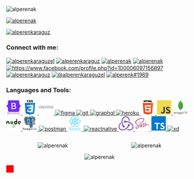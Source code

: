 
<p align="left"> <img src="https://komarev.com/ghpvc/?username=alperenak&label=Profile%20views&color=0e75b6&style=flat" alt="alperenak" /> </p>

<p align="left"> <a href="https://github.com/ryo-ma/github-profile-trophy"><img src="https://github-profile-trophy.vercel.app/?username=alperenak&theme=onedark&rank=S,AAA'" alt="alperenak" /></a> </p>

<p align="left"> <a href="https://twitter.com/alperenkaraguz" target="blank"><img src="https://img.shields.io/twitter/follow/alperenkaraguz?logo=twitter&style=for-the-badge" alt="alperenkaraguz" /></a> </p>

<h3 align="left">Connect with me:</h3>
<p align="left">
<a href="https://dev.to/alperenkaraguzel" target="blank"><img align="center" src="https://cdn.jsdelivr.net/npm/simple-icons@3.0.1/icons/dev-dot-to.svg" alt="alperenkaraguzel" height="30" width="40" /></a>
<a href="https://twitter.com/alperenkaraguz" target="blank"><img align="center" src="https://cdn.jsdelivr.net/npm/simple-icons@3.0.1/icons/twitter.svg" alt="alperenkaraguz" height="30" width="40" /></a>
<a href="https://linkedin.com/in/alperenak" target="blank"><img align="center" src="https://cdn.jsdelivr.net/npm/simple-icons@3.0.1/icons/linkedin.svg" alt="alperenak" height="30" width="40" /></a>
<a href="https://codesandbox.com/alperenak" target="blank"><img align="center" src="https://cdn.jsdelivr.net/npm/simple-icons@3.0.1/icons/codesandbox.svg" alt="alperenak" height="30" width="40" /></a>
<a href="https://fb.com/https://www.facebook.com/profile.php?id=100006097156897" target="blank"><img align="center" src="https://cdn.jsdelivr.net/npm/simple-icons@3.0.1/icons/facebook.svg" alt="https://www.facebook.com/profile.php?id=100006097156897" height="30" width="40" /></a>
<a href="https://instagram.com/alperenkaraguz" target="blank"><img align="center" src="https://cdn.jsdelivr.net/npm/simple-icons@3.0.1/icons/instagram.svg" alt="alperenkaraguz" height="30" width="40" /></a>
<a href="https://medium.com/@alperenkaraguzel" target="blank"><img align="center" src="https://cdn.jsdelivr.net/npm/simple-icons@3.0.1/icons/medium.svg" alt="@alperenkaraguzel" height="30" width="40" /></a>
<a href="https://discord.gg/alperenk#1969" target="blank"><img align="center" src="https://cdn.jsdelivr.net/npm/simple-icons@3.0.1/icons/discord.svg" alt="alperenk#1969" height="30" width="40" /></a>
</p>

<h3 align="left">Languages and Tools:</h3>
<p align="left"> <a href="https://getbootstrap.com" target="_blank"> <img src="https://raw.githubusercontent.com/devicons/devicon/master/icons/bootstrap/bootstrap-plain-wordmark.svg" alt="bootstrap" width="40" height="40"/> </a> <a href="https://www.w3schools.com/css/" target="_blank"> <img src="https://raw.githubusercontent.com/devicons/devicon/master/icons/css3/css3-original-wordmark.svg" alt="css3" width="40" height="40"/> </a> <a href="https://expressjs.com" target="_blank"> <img src="https://raw.githubusercontent.com/devicons/devicon/master/icons/express/express-original-wordmark.svg" alt="express" width="40" height="40"/> </a> <a href="https://www.figma.com/" target="_blank"> <img src="https://www.vectorlogo.zone/logos/figma/figma-icon.svg" alt="figma" width="40" height="40"/> </a> <a href="https://git-scm.com/" target="_blank"> <img src="https://www.vectorlogo.zone/logos/git-scm/git-scm-icon.svg" alt="git" width="40" height="40"/> </a> <a href="https://graphql.org" target="_blank"> <img src="https://www.vectorlogo.zone/logos/graphql/graphql-icon.svg" alt="graphql" width="40" height="40"/> </a> <a href="https://heroku.com" target="_blank"> <img src="https://www.vectorlogo.zone/logos/heroku/heroku-icon.svg" alt="heroku" width="40" height="40"/> </a> <a href="https://www.w3.org/html/" target="_blank"> <img src="https://raw.githubusercontent.com/devicons/devicon/master/icons/html5/html5-original-wordmark.svg" alt="html5" width="40" height="40"/> </a> <a href="https://developer.mozilla.org/en-US/docs/Web/JavaScript" target="_blank"> <img src="https://raw.githubusercontent.com/devicons/devicon/master/icons/javascript/javascript-original.svg" alt="javascript" width="40" height="40"/> </a> <a href="https://www.mongodb.com/" target="_blank"> <img src="https://raw.githubusercontent.com/devicons/devicon/master/icons/mongodb/mongodb-original-wordmark.svg" alt="mongodb" width="40" height="40"/> </a> <a href="https://nodejs.org" target="_blank"> <img src="https://raw.githubusercontent.com/devicons/devicon/master/icons/nodejs/nodejs-original-wordmark.svg" alt="nodejs" width="40" height="40"/> </a> <a href="https://www.postgresql.org" target="_blank"> <img src="https://raw.githubusercontent.com/devicons/devicon/master/icons/postgresql/postgresql-original-wordmark.svg" alt="postgresql" width="40" height="40"/> </a> <a href="https://postman.com" target="_blank"> <img src="https://www.vectorlogo.zone/logos/getpostman/getpostman-icon.svg" alt="postman" width="40" height="40"/> </a> <a href="https://reactjs.org/" target="_blank"> <img src="https://raw.githubusercontent.com/devicons/devicon/master/icons/react/react-original-wordmark.svg" alt="react" width="40" height="40"/> </a> <a href="https://reactnative.dev/" target="_blank"> <img src="https://reactnative.dev/img/header_logo.svg" alt="reactnative" width="40" height="40"/> </a> <a href="https://redux.js.org" target="_blank"> <img src="https://raw.githubusercontent.com/devicons/devicon/master/icons/redux/redux-original.svg" alt="redux" width="40" height="40"/> </a> <a href="https://sass-lang.com" target="_blank"> <img src="https://raw.githubusercontent.com/devicons/devicon/master/icons/sass/sass-original.svg" alt="sass" width="40" height="40"/> </a> <a href="https://www.typescriptlang.org/" target="_blank"> <img src="https://raw.githubusercontent.com/devicons/devicon/master/icons/typescript/typescript-original.svg" alt="typescript" width="40" height="40"/> </a> <a href="https://www.adobe.com/products/xd.html" target="_blank"> <img src="https://cdn.worldvectorlogo.com/logos/adobe-xd.svg" alt="xd" width="40" height="40"/> </a> </p>

<div style="display:flex; align-items: center; justify-content:space-around; width: 100%">
<p><img  src="https://github-readme-stats.vercel.app/api/top-langs?username=alperenak&theme=radical&show_icons=true&locale=en&layout=compact" alt="alperenak" /></p>
<p><img  src="https://github-readme-stats.vercel.app/api?username=alperenak&hide=prs&theme=radical&custom_title=My%20Github%20Stats" alt="alperenak" /></p>
</div>
<!-- [![My GitHub stats](https://github-readme-stats.vercel.app/api?username=alperenak&hide=prs&theme=radical&custom_title=My%20Github%20Stats)](https://github.com/anuraghazra/github-readme-stats) -->

<!-- <p style='display:flex;align-items-center;justify-content-center;width:100%'><img align="center" src="https://github-readme-streak-stats.herokuapp.com/?user=alperenak&theme=radical" alt="alperenak" /></p> -->
<div style='display: flex; align-items: center; justify-content: center; width:100%'><img src="https://github-readme-streak-stats.herokuapp.com/?user=alperenak&theme=radical" alt="alperenak" /></div>

<p style='display: flex; align-items:center; justify-content:center; width:20px; height: 20px; background:red'>